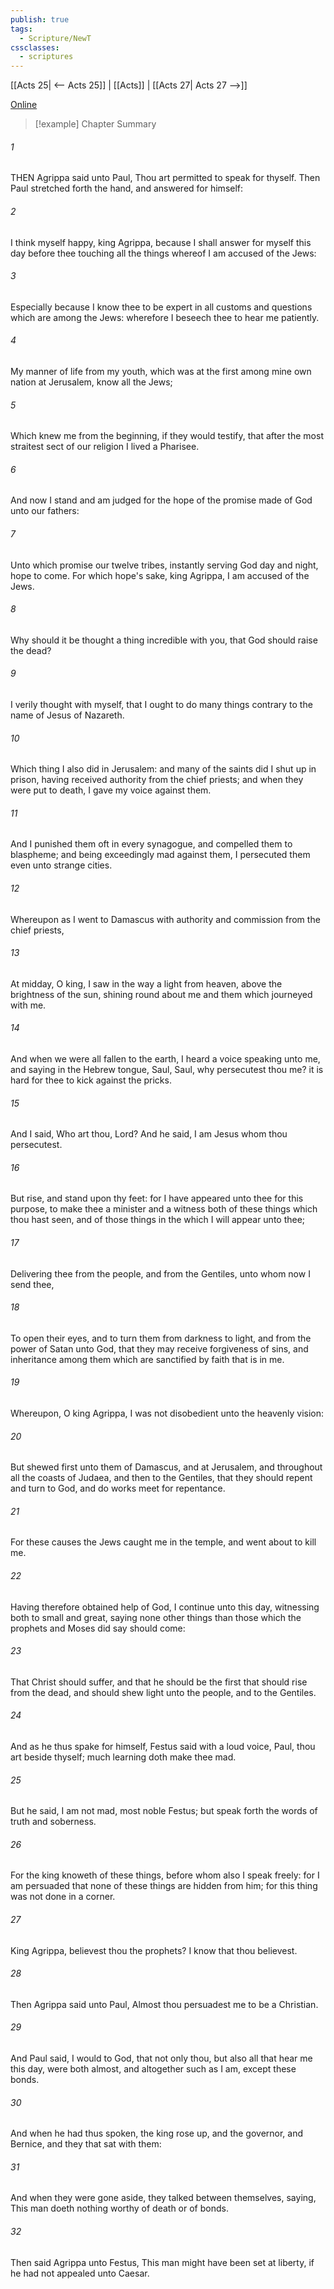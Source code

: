 ```yaml
---
publish: true
tags:
  - Scripture/NewT
cssclasses:
  - scriptures
---
```

[[Acts 25| <-- Acts 25]] | [[Acts]] | [[Acts 27| Acts 27 -->]]

[Online](https://churchofjesuschrist.org/study/scriptures/nt/acts/26?lang=eng)

>[!example] Chapter Summary
>
###### 1
THEN Agrippa said unto Paul, Thou art permitted to speak for thyself. Then Paul stretched forth the hand, and answered for himself:
###### 2
I think myself happy, king Agrippa, because I shall answer for myself this day before thee touching all the things whereof I am accused of the Jews:
###### 3
Especially because I know thee to be expert in all customs and questions which are among the Jews: wherefore I beseech thee to hear me patiently.
###### 4
My manner of life from my youth, which was at the first among mine own nation at Jerusalem, know all the Jews;
###### 5
Which knew me from the beginning, if they would testify, that after the most straitest sect of our religion I lived a Pharisee.
###### 6
And now I stand and am judged for the hope of the promise made of God unto our fathers:
###### 7
Unto which promise our twelve tribes, instantly serving God day and night, hope to come. For which hope's sake, king Agrippa, I am accused of the Jews.
###### 8
Why should it be thought a thing incredible with you, that God should raise the dead?
###### 9
I verily thought with myself, that I ought to do many things contrary to the name of Jesus of Nazareth.
###### 10
Which thing I also did in Jerusalem: and many of the saints did I shut up in prison, having received authority from the chief priests; and when they were put to death, I gave my voice against them.
###### 11
And I punished them oft in every synagogue, and compelled them to blaspheme; and being exceedingly mad against them, I persecuted them even unto strange cities.
###### 12
Whereupon as I went to Damascus with authority and commission from the chief priests,
###### 13
At midday, O king, I saw in the way a light from heaven, above the brightness of the sun, shining round about me and them which journeyed with me.
###### 14
And when we were all fallen to the earth, I heard a voice speaking unto me, and saying in the Hebrew tongue, Saul, Saul, why persecutest thou me? it is hard for thee to kick against the pricks.
###### 15
And I said, Who art thou, Lord? And he said, I am Jesus whom thou persecutest.
###### 16
But rise, and stand upon thy feet: for I have appeared unto thee for this purpose, to make thee a minister and a witness both of these things which thou hast seen, and of those things in the which I will appear unto thee;
###### 17
Delivering thee from the people, and from the Gentiles, unto whom now I send thee,
###### 18
To open their eyes, and to turn them from darkness to light, and from the power of Satan unto God, that they may receive forgiveness of sins, and inheritance among them which are sanctified by faith that is in me.
###### 19
Whereupon, O king Agrippa, I was not disobedient unto the heavenly vision:
###### 20
But shewed first unto them of Damascus, and at Jerusalem, and throughout all the coasts of Judaea, and then to the Gentiles, that they should repent and turn to God, and do works meet for repentance.
###### 21
For these causes the Jews caught me in the temple, and went about to kill me.
###### 22
Having therefore obtained help of God, I continue unto this day, witnessing both to small and great, saying none other things than those which the prophets and Moses did say should come:
###### 23
That Christ should suffer, and that he should be the first that should rise from the dead, and should shew light unto the people, and to the Gentiles.
###### 24
And as he thus spake for himself, Festus said with a loud voice, Paul, thou art beside thyself; much learning doth make thee mad.
###### 25
But he said, I am not mad, most noble Festus; but speak forth the words of truth and soberness.
###### 26
For the king knoweth of these things, before whom also I speak freely: for I am persuaded that none of these things are hidden from him; for this thing was not done in a corner.
###### 27
King Agrippa, believest thou the prophets? I know that thou believest.
###### 28
Then Agrippa said unto Paul, Almost thou persuadest me to be a Christian.
###### 29
And Paul said, I would to God, that not only thou, but also all that hear me this day, were both almost, and altogether such as I am, except these bonds.
###### 30
And when he had thus spoken, the king rose up, and the governor, and Bernice, and they that sat with them:
###### 31
And when they were gone aside, they talked between themselves, saying, This man doeth nothing worthy of death or of bonds.
###### 32
Then said Agrippa unto Festus, This man might have been set at liberty, if he had not appealed unto Caesar.



